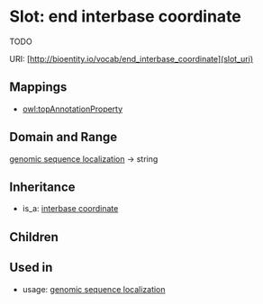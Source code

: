 # Slot: end interbase coordinate


TODO

URI: [http://bioentity.io/vocab/end_interbase_coordinate](slot_uri)
## Mappings

 * [owl:topAnnotationProperty](http://purl.obolibrary.org/obo/owl_topAnnotationProperty)
## Domain and Range

[genomic sequence localization](GenomicSequenceLocalization.md) -> string
## Inheritance

 *  is_a: [interbase coordinate](interbase_coordinate.md)
## Children

## Used in

 *  usage: [genomic sequence localization](GenomicSequenceLocalization.md)
